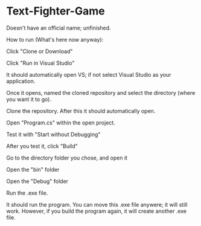 # Text-Fighter-Game
Doesn't have an official name; unfinished.

How to run (What's here now anyway):

Click "Clone or Download"

Click "Run in Visual Studio"

It should automatically open VS; if not select Visual Studio as your application.

Once it opens, named the cloned repository and select the directory (where you want it to go).

Clone the repository. After this it should automatically open.

Open "Program.cs" within the open project.

Test it with "Start without Debugging"

After you test it, click "Build"

Go to the directory folder you chose, and open it

Open the "bin" folder

Open the "Debug" folder

Run the .exe file.

It should run the program. You can move this .exe file anywere; it will still work. However, if you build the program again, it will create another .exe file.
